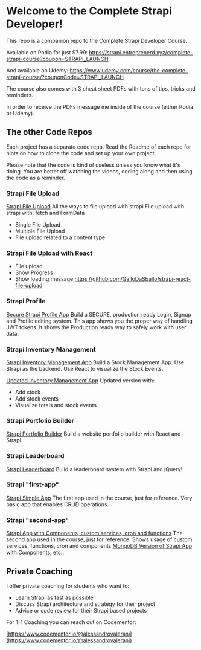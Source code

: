 # Welcome to the Complete Strapi Developer!

This repo is a companion repo to the Complete Strapi Developer Course.

Available on Podia for just $7.99:
https://strapi.entreprenerd.xyz/complete-strapi-course?coupon=STRAPI_LAUNCH

And available on Udemy: https://www.udemy.com/course/the-complete-strapi-course/?couponCode=STRAPI_LAUNCH

The course also comes with 3 cheat sheet PDFs with tons of tips, tricks and reminders.

In order to receive the PDFs message me inside of the course (either Podia or Udemy).

## The other Code Repos
Each project has a separate code repo.
Read the Readme of each repo for hints on how to clone the code and set up your own project.

Please note that the code is kind of useless unless you know what it's doing.
You are better off watching the videos, coding along and then using the code as a reminder.



### Strapi File Upload
[Strapi File Upload](https://github.com/GalloDaSballo/strapi-file-upload)
All the ways to file upload with strapi
File upload with strapi with: fetch and FormData
- Single File Upload
- Multiple File Upload
- File upload related to a content type

### Strapi File Upload with React
- File upload
- Show Progress
- Show loading message
https://github.com/GalloDaSballo/strapi-react-file-upload

### Strapi Profile
[Secure Strapi Profile App](https://github.com/GalloDaSballo/strapi-profile)
Build a SECURE, production ready Login, Signup and Profile editing system.
This app shows you the proper way of handling JWT tokens.
It shows the Production ready way to safely work with user data.


### Strapi Inventory Management
[Strapi Inventory Management App](https://github.com/GalloDaSballo/strapi-inventory)
Build a Stock Management App.
Use Strapi as the backend.
Use React to visualize the Stock Events.

[Updated Inventory Management App](https://github.com/GalloDaSballo/strapi-better-inventory)
Updated version with:
- Add stock
- Add stock events
- Visualize totals and stock events

### Strapi Portfolio Builder
[Strapi Portfolio Builder](https://github.com/GalloDaSballo/strapi-portfolio)
Build a website portfolio builder with React and Strapi.

### Strapi Leaderboard
[Strapi Leaderboard](https://github.com/GalloDaSballo/strapi-leadearboard)
Build a leaderboard system with Strapi and jQuery!

### Strapi "first-app"
[Strapi Simple App](https://github.com/GalloDaSballo/strapi-simple-app)
The first app used in the course, just for reference.
Very basic app that enables CRUD operations.

### Strapi "second-app"
[Strapi App with Components, custom services, cron and functions](https://github.com/GalloDaSballo/strapi-app-with-components)
The second app used in the course, just for reference.
Shows usage of custom services, functions, cron and components
[MongoDB Version of Strapi App with Components, etc..](https://github.com/GalloDaSballo/strapi-app-with-components-mongo)

## Private Coaching
I offer private coaching for students who want to:
- Learn Strapi as fast as possible
- Discuss Strapi architecture and strategy for their project
- Advice or code review for their Strapi based projects

For 1-1 Coaching you can reach out on Codementor: 

[https://www.codementor.io/@alessandrovalerani](https://www.codementor.io/@alessandrovalerani)

